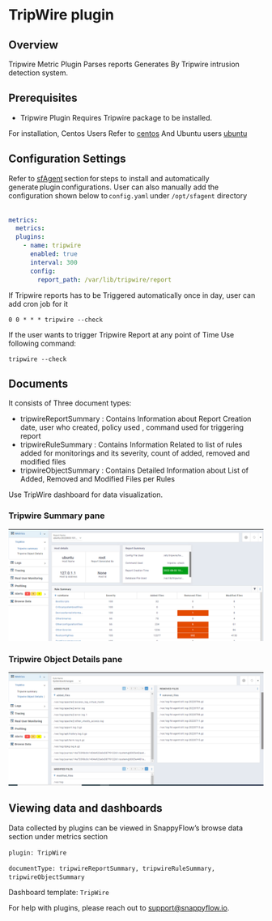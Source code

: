 # TripWire plugin

## Overview

Tripwire Metric Plugin Parses reports Generates By Tripwire intrusion detection system.

## Prerequisites

- Tripwire Plugin Requires Tripwire package to be installed.

For installation,
Centos Users Refer to  [centos](https://www.howtoforge.com/tutorial/monitoring-and-detecting-modified-files-using-tripwire-on-centos-7/) And Ubuntu users  [ubuntu](https://techdirectarchive.com/2022/03/24/how-to-install-and-configure-tripwire-on-ubuntu/) 


## Configuration Settings

Refer to [sfAgent](/docs/Quick_Start/getting_started#sfagent) section for steps to install and automatically generate plugin configurations. User can also manually add the configuration shown below to `config.yaml` under `/opt/sfagent` directory  



```yaml

metrics: 
  metrics: 
  plugins: 
    - name: tripwire
      enabled: true
      interval: 300
      config:
        report_path: /var/lib/tripwire/report

```

If Tripwire reports has to be Triggered automatically once in day, user can add cron job for it

```
0 0 * * * tripwire --check
```
If the user wants to trigger Tripwire Report at any point of Time Use following command:

```
tripwire --check 
```

## Documents

It consists of Three document types:

- tripwireReportSummary : Contains Information about Report Creation date, user who created, policy used , command used for triggering report
- tripwireRuleSummary : Contains Information Related to list of rules added for monitorings and its severity, count of added, removed and modified files
- tripwireObjectSummary : Contains Detailed Information about List of Added, Removed and Modified Files per Rules

Use TripWire dashboard for data visualization.

### Tripwire Summary pane
![img.png](./images/TripWire_Summary.png)

### Tripwire Object Details pane
![img_1.png](./images/TripwireObjectDetails.png)




## Viewing data and dashboards 

Data collected by plugins can be viewed in SnappyFlow’s browse data section under metrics section 

`plugin: TripWire`

`documentType: tripwireReportSummary, tripwireRuleSummary, tripwireObjectSummary`

Dashboard template: `TripWire`


For help with plugins, please reach out to [support@snappyflow.io](mailto:support@snappyflow.io).